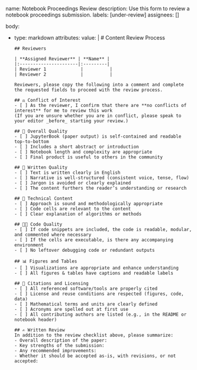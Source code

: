 name: Notebook Proceedings Review
description: Use this form to review a notebook proceedings submission.
labels: [under-review]
assignees: []

body:
  - type: markdown
    attributes:
      value: |
        # Content Review Process

        ## Reviewers

        | **Assigned Reviewer** | **Name** |
        |:----------------------|:---------|
        | Reviewer 1             |          |
        | Reviewer 2             |          |

        Reviewers, please copy the following into a comment and complete the requested fields to proceed with the review process. 

        ## ⚖️ Conflict of Interest
        - [ ] As the reviewer, I confirm that there are **no conflicts of interest** for me to review this work  
        (If you are unsure whether you are in conflict, please speak to your editor _before_ starting your review.)

        ## 🧾 Overall Quality
        - [ ] JupyterBook (paper output) is self-contained and readable top-to-bottom
        - [ ] Includes a short abstract or introduction
        - [ ] Notebook length and complexity are appropriate
        - [ ] Final product is useful to others in the community

        ## 📖 Written Quality
        - [ ] Text is written clearly in English
        - [ ] Narrative is well-structured (consistent voice, tense, flow)
        - [ ] Jargon is avoided or clearly explained
        - [ ] The content furthers the reader’s understanding or research

        ## 🧠 Technical Content
        - [ ] Approach is sound and methodologically appropriate
        - [ ] Code cells are relevant to the content
        - [ ] Clear explanation of algorithms or methods

        ## 🧑‍💻 Code Quality
        - [ ] If code snippets are included, the code is readable, modular, and commented where necessary
        - [ ] If the cells are executable, is there any accompanying environment
        - [ ] No leftover debugging code or redundant outputs

        ## 📊 Figures and Tables
        - [ ] Visualizations are appropriate and enhance understanding
        - [ ] All figures & tables have captions and readable labels

        ## 📄 Citations and Licensing
        - [ ] All referenced software/tools are properly cited
        - [ ] License and reuse conditions are respected (figures, code, data)
        - [ ] Mathematical terms and units are clearly defined
        - [ ] Acronyms are spelled out at first use
        - [ ] All contributing authors are listed (e.g., in the README or notebook header)

        ## ✍️ Written Review
        In addition to the review checklist above, please summarize:
        - Overall description of the paper: 
        - Key strengths of the submission:
        - Any recommended improvements:
        - Whether it should be accepted as-is, with revisions, or not accepted:
